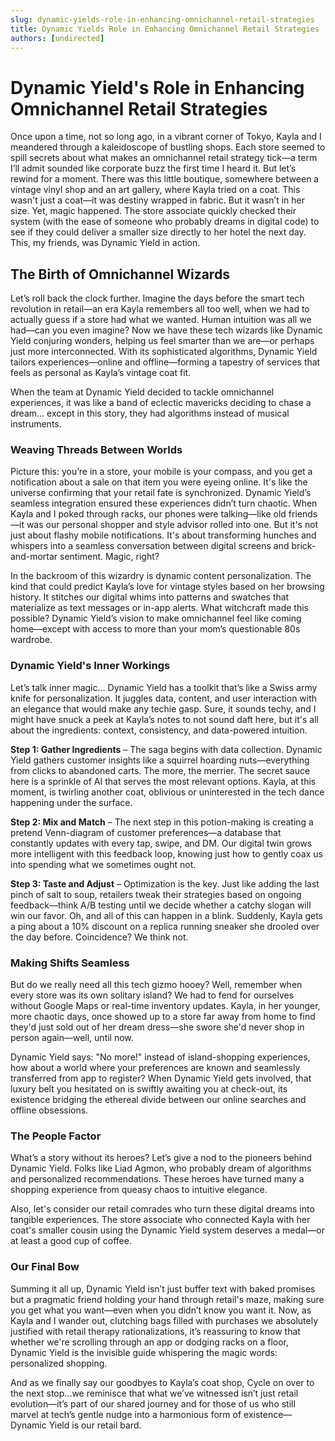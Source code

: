 ```yaml
---
slug: dynamic-yields-role-in-enhancing-omnichannel-retail-strategies
title: Dynamic Yields Role in Enhancing Omnichannel Retail Strategies
authors: [undirected]
---
```



# Dynamic Yield's Role in Enhancing Omnichannel Retail Strategies

Once upon a time, not so long ago, in a vibrant corner of Tokyo, Kayla and I meandered through a kaleidoscope of bustling shops. Each store seemed to spill secrets about what makes an omnichannel retail strategy tick—a term I’ll admit sounded like corporate buzz the first time I heard it. But let’s rewind for a moment. There was this little boutique, somewhere between a vintage vinyl shop and an art gallery, where Kayla tried on a coat. This wasn't just a coat—it was destiny wrapped in fabric. But it wasn’t in her size. Yet, magic happened. The store associate quickly checked their system (with the ease of someone who probably dreams in digital code) to see if they could deliver a smaller size directly to her hotel the next day. This, my friends, was Dynamic Yield in action.

## The Birth of Omnichannel Wizards

Let’s roll back the clock further. Imagine the days before the smart tech revolution in retail—an era Kayla remembers all too well, when we had to actually guess if a store had what we wanted. Human intuition was all we had—can you even imagine? Now we have these tech wizards like Dynamic Yield conjuring wonders, helping us feel smarter than we are—or perhaps just more interconnected. With its sophisticated algorithms, Dynamic Yield tailors experiences—online and offline—forming a tapestry of services that feels as personal as Kayla’s vintage coat fit. 

When the team at Dynamic Yield decided to tackle omnichannel experiences, it was like a band of eclectic mavericks deciding to chase a dream... except in this story, they had algorithms instead of musical instruments.

### Weaving Threads Between Worlds

Picture this: you’re in a store, your mobile is your compass, and you get a notification about a sale on that item you were eyeing online. It's like the universe confirming that your retail fate is synchronized. Dynamic Yield’s seamless integration ensured these experiences didn’t turn chaotic. When Kayla and I poked through racks, our phones were talking—like old friends—it was our personal shopper and style advisor rolled into one. But it's not just about flashy mobile notifications. It's about transforming hunches and whispers into a seamless conversation between digital screens and brick-and-mortar sentiment. Magic, right?

In the backroom of this wizardry is dynamic content personalization. The kind that could predict Kayla’s love for vintage styles based on her browsing history. It stitches our digital whims into patterns and swatches that materialize as text messages or in-app alerts. What witchcraft made this possible? Dynamic Yield’s vision to make omnichannel feel like coming home—except with access to more than your mom’s questionable 80s wardrobe.

### Dynamic Yield's Inner Workings

Let’s talk inner magic... Dynamic Yield has a toolkit that’s like a Swiss army knife for personalization. It juggles data, content, and user interaction with an elegance that would make any techie gasp. Sure, it sounds techy, and I might have snuck a peek at Kayla’s notes to not sound daft here, but it's all about the ingredients: context, consistency, and data-powered intuition.

**Step 1: Gather Ingredients** – The saga begins with data collection. Dynamic Yield gathers customer insights like a squirrel hoarding nuts—everything from clicks to abandoned carts. The more, the merrier. The secret sauce here is a sprinkle of AI that serves the most relevant options. Kayla, at this moment, is twirling another coat, oblivious or uninterested in the tech dance happening under the surface.

**Step 2: Mix and Match** – The next step in this potion-making is creating a pretend Venn-diagram of customer preferences—a database that constantly updates with every tap, swipe, and DM. Our digital twin grows more intelligent with this feedback loop, knowing just how to gently coax us into spending what we sometimes ought not.

**Step 3: Taste and Adjust** – Optimization is the key. Just like adding the last pinch of salt to soup, retailers tweak their strategies based on ongoing feedback—think A/B testing until we decide whether a catchy slogan will win our favor. Oh, and all of this can happen in a blink. Suddenly, Kayla gets a ping about a 10% discount on a replica running sneaker she drooled over the day before. Coincidence? We think not.

### Making Shifts Seamless

But do we really need all this tech gizmo hooey? Well, remember when every store was its own solitary island? We had to fend for ourselves without Google Maps or real-time inventory updates. Kayla, in her younger, more chaotic days, once showed up to a store far away from home to find they'd just sold out of her dream dress—she swore she'd never shop in person again—well, until now.

Dynamic Yield says: "No more!" instead of island-shopping experiences, how about a world where your preferences are known and seamlessly transferred from app to register? When Dynamic Yield gets involved, that luxury belt you hesitated on is swiftly awaiting you at check-out, its existence bridging the ethereal divide between our online searches and offline obsessions.

### The People Factor

What’s a story without its heroes? Let’s give a nod to the pioneers behind Dynamic Yield. Folks like Liad Agmon, who probably dream of algorithms and personalized recommendations. These heroes have turned many a shopping experience from queasy chaos to intuitive elegance.

Also, let's consider our retail comrades who turn these digital dreams into tangible experiences. The store associate who connected Kayla with her coat's smaller cousin using the Dynamic Yield system deserves a medal—or at least a good cup of coffee.

### Our Final Bow

Summing it all up, Dynamic Yield isn’t just buffer text with baked promises but a pragmatic friend holding your hand through retail's maze, making sure you get what you want—even when you didn’t know you want it. Now, as Kayla and I wander out, clutching bags filled with purchases we absolutely justified with retail therapy rationalizations, it’s reassuring to know that whether we're scrolling through an app or dodging racks on a floor, Dynamic Yield is the invisible guide whispering the magic words: personalized shopping.

And as we finally say our goodbyes to Kayla’s coat shop, Cycle on over to the next stop...we reminisce that what we’ve witnessed isn’t just retail evolution—it’s part of our shared journey and for those of us who still marvel at tech’s gentle nudge into a harmonious form of existence—Dynamic Yield is our retail bard.